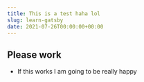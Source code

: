 ```yaml
---
title: This is a test haha lol
slug: learn-gatsby
date: 2021-07-26T00:00:00+00:00
---
```


## Please work 

- If this works I am going to be really happy
